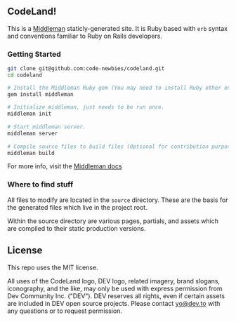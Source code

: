 ## CodeLand!

This is a [Middleman](https://middlemanapp.com/) staticly-generated site. It is Ruby based with `erb` syntax and conventions familiar to Ruby on Rails developers.

### Getting Started

```bash
git clone git@github.com:code-newbies/codeland.git
cd codeland
```

```ruby
# Install the Middleman Ruby gem (You may need to install Ruby other environment prerequisites)
gem install middleman
    
# Initialize middleman, just needs to be run once.
middleman init
    
# Start middleman server.
middleman server
    
# Compile source files to build files (Optional for contribution purposes)
middleman build
```

For more info, visit the [Middleman docs](https://middlemanapp.com/basics/install/)

### Where to find stuff

All files to modify are located in the `source` directory. These are the basis for the generated files which live in the project root.

Within the source directory are various pages, partials, and assets which are compiled to their static production versions.

## License
This repo uses the MIT license.

All uses of the CodeLand logo, DEV logo, related imagery, brand slogans, iconography, and the like, may only be used with express permission from Dev Community Inc. ("DEV"). DEV reserves all rights, even if certain assets are included in DEV open source projects. Please contact yo@dev.to with any questions or to request permission.
